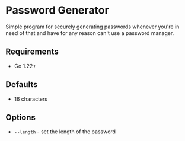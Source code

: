 # Password Generator
Simple program for securely generating passwords whenever you're in need of that
and have for any reason can't use a password manager.

## Requirements
* Go 1.22+

## Defaults
* 16 characters

## Options
- `--length` - set the length of the password
